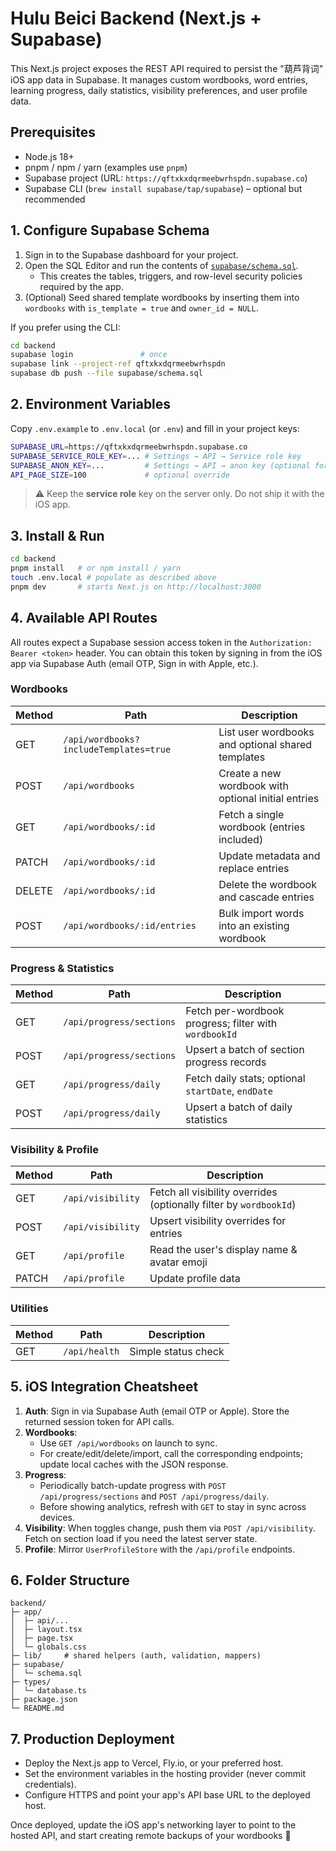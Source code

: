# Hulu Beici Backend (Next.js + Supabase)

This Next.js project exposes the REST API required to persist the "葫芦背词" iOS app data in Supabase. It manages custom wordbooks, word entries, learning progress, daily statistics, visibility preferences, and user profile data.

## Prerequisites

- Node.js 18+
- pnpm / npm / yarn (examples use `pnpm`)
- Supabase project (URL: `https://qftxkxdqrmeebwrhspdn.supabase.co`)
- Supabase CLI (`brew install supabase/tap/supabase`) – optional but recommended

## 1. Configure Supabase Schema

1. Sign in to the Supabase dashboard for your project.
2. Open the SQL Editor and run the contents of [`supabase/schema.sql`](./supabase/schema.sql).
   - This creates the tables, triggers, and row-level security policies required by the app.
3. (Optional) Seed shared template wordbooks by inserting them into `wordbooks` with `is_template = true` and `owner_id = NULL`.

If you prefer using the CLI:

```bash
cd backend
supabase login               # once
supabase link --project-ref qftxkxdqrmeebwrhspdn
supabase db push --file supabase/schema.sql
```

## 2. Environment Variables

Copy `.env.example` to `.env.local` (or `.env`) and fill in your project keys:

```bash
SUPABASE_URL=https://qftxkxdqrmeebwrhspdn.supabase.co
SUPABASE_SERVICE_ROLE_KEY=... # Settings → API → Service role key
SUPABASE_ANON_KEY=...         # Settings → API → anon key (optional for future use)
API_PAGE_SIZE=100             # optional override
```

> ⚠️ Keep the **service role** key on the server only. Do not ship it with the iOS app.

## 3. Install & Run

```bash
cd backend
pnpm install   # or npm install / yarn
touch .env.local # populate as described above
pnpm dev       # starts Next.js on http://localhost:3000
```

## 4. Available API Routes

All routes expect a Supabase session access token in the `Authorization: Bearer <token>` header. You can obtain this token by signing in from the iOS app via Supabase Auth (email OTP, Sign in with Apple, etc.).

### Wordbooks

| Method | Path                                      | Description |
| ------ | ----------------------------------------- | ----------- |
| GET    | `/api/wordbooks?includeTemplates=true`    | List user wordbooks and optional shared templates |
| POST   | `/api/wordbooks`                          | Create a new wordbook with optional initial entries |
| GET    | `/api/wordbooks/:id`                      | Fetch a single wordbook (entries included) |
| PATCH  | `/api/wordbooks/:id`                      | Update metadata and replace entries |
| DELETE | `/api/wordbooks/:id`                      | Delete the wordbook and cascade entries |
| POST   | `/api/wordbooks/:id/entries`              | Bulk import words into an existing wordbook |

### Progress & Statistics

| Method | Path                         | Description |
| ------ | ---------------------------- | ----------- |
| GET    | `/api/progress/sections`     | Fetch per-wordbook progress; filter with `wordbookId` |
| POST   | `/api/progress/sections`     | Upsert a batch of section progress records |
| GET    | `/api/progress/daily`        | Fetch daily stats; optional `startDate`, `endDate` |
| POST   | `/api/progress/daily`        | Upsert a batch of daily statistics |

### Visibility & Profile

| Method | Path                | Description |
| ------ | ------------------- | ----------- |
| GET    | `/api/visibility`   | Fetch all visibility overrides (optionally filter by `wordbookId`) |
| POST   | `/api/visibility`   | Upsert visibility overrides for entries |
| GET    | `/api/profile`      | Read the user's display name & avatar emoji |
| PATCH  | `/api/profile`      | Update profile data |

### Utilities

| Method | Path           | Description |
| ------ | -------------- | ----------- |
| GET    | `/api/health`  | Simple status check |

## 5. iOS Integration Cheatsheet

1. **Auth**: Sign in via Supabase Auth (email OTP or Apple). Store the returned session token for API calls.
2. **Wordbooks**:
   - Use `GET /api/wordbooks` on launch to sync.
   - For create/edit/delete/import, call the corresponding endpoints; update local caches with the JSON response.
3. **Progress**:
   - Periodically batch-update progress with `POST /api/progress/sections` and `POST /api/progress/daily`.
   - Before showing analytics, refresh with `GET` to stay in sync across devices.
4. **Visibility**: When toggles change, push them via `POST /api/visibility`. Fetch on section load if you need the latest server state.
5. **Profile**: Mirror `UserProfileStore` with the `/api/profile` endpoints.

## 6. Folder Structure

```
backend/
├─ app/
│  ├─ api/...
│  ├─ layout.tsx
│  ├─ page.tsx
│  └─ globals.css
├─ lib/     # shared helpers (auth, validation, mappers)
├─ supabase/
│  └─ schema.sql
├─ types/
│  └─ database.ts
├─ package.json
└─ README.md
```

## 7. Production Deployment

- Deploy the Next.js app to Vercel, Fly.io, or your preferred host.
- Set the environment variables in the hosting provider (never commit credentials).
- Configure HTTPS and point your app's API base URL to the deployed host.

Once deployed, update the iOS app's networking layer to point to the hosted API, and start creating remote backups of your wordbooks 🙂
